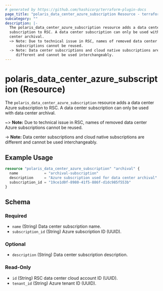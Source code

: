 ```yaml
---
# generated by https://github.com/hashicorp/terraform-plugin-docs
page_title: "polaris_data_center_azure_subscription Resource - terraform-provider-polaris"
subcategory: ""
description: |-
  The polaris_data_center_azure_subscription resource adds a data center Azure
  subscription to RSC. A data center subscription can only be used with data
  center archival.
  ~> Note: Due to technical issue in RSC, names of removed data center Azure
     subscriptions cannot be reused.
  -> Note: Data center subscriptions and cloud native subscriptions are
     different and cannot be used interchangeably.
---
```


# polaris_data_center_azure_subscription (Resource)

The `polaris_data_center_azure_subscription` resource adds a data center Azure
subscription to RSC. A data center subscription can only be used with data
center archival.

~> **Note:** Due to technical issue in RSC, names of removed data center Azure
   subscriptions cannot be reused.

-> **Note:** Data center subscriptions and cloud native subscriptions are
   different and cannot be used interchangeably.

## Example Usage

```terraform
resource "polaris_data_center_azure_subscription" "archival" {
  name            = "archival-subscription"
  description     = "Azure subscription used for data center archival"
  subscription_id = "19ce1d0f-8980-41f5-886f-d1dc985f553b"
}
```

<!-- schema generated by tfplugindocs -->
## Schema

### Required

- `name` (String) Data center subscription name.
- `subscription_id` (String) Azure subscription ID (UUID).

### Optional

- `description` (String) Data center subscription description.

### Read-Only

- `id` (String) RSC data center cloud account ID (UUID).
- `tenant_id` (String) Azure tenant ID (UUID).
